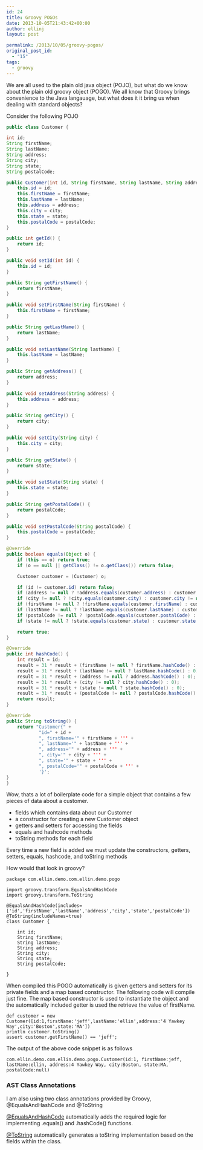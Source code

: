 ```yaml
---
id: 24
title: Groovy POGOs
date: 2013-10-05T21:43:42+00:00
author: ellinj
layout: post

permalink: /2013/10/05/groovy-pogos/
original_post_id:
  - "15"
tags:
  - groovy
---
```


We are all used to the plain old java object (POJO), but what do we know about the plain old groovy object (POGO). We all know that Groovy brings convenience to the Java langauage, but what does it it bring us when dealing with standard objects?

Consider the following POJO

```java 
public class Customer {

int id;
String firstName;
String lastName;
String address;
String city;
String state;
String postalCode;

public Customer(int id, String firstName, String lastName, String address, String city, String state, String postalCode) {
    this.id = id;
    this.firstName = firstName;
    this.lastName = lastName;
    this.address = address;
    this.city = city;
    this.state = state;
    this.postalCode = postalCode;
}

public int getId() {
    return id;
}

public void setId(int id) {
    this.id = id;
}

public String getFirstName() {
    return firstName;
}

public void setFirstName(String firstName) {
    this.firstName = firstName;
}

public String getLastName() {
    return lastName;
}

public void setLastName(String lastName) {
    this.lastName = lastName;
}

public String getAddress() {
    return address;
}

public void setAddress(String address) {
    this.address = address;
}

public String getCity() {
    return city;
}

public void setCity(String city) {
    this.city = city;
}

public String getState() {
    return state;
}

public void setState(String state) {
    this.state = state;
}

public String getPostalCode() {
    return postalCode;
}

public void setPostalCode(String postalCode) {
    this.postalCode = postalCode;
}

@Override
public boolean equals(Object o) {
    if (this == o) return true;
    if (o == null || getClass() != o.getClass()) return false;

    Customer customer = (Customer) o;

    if (id != customer.id) return false;
    if (address != null ? !address.equals(customer.address) : customer.address != null) return false;
    if (city != null ? !city.equals(customer.city) : customer.city != null) return false;
    if (firstName != null ? !firstName.equals(customer.firstName) : customer.firstName != null) return false;
    if (lastName != null ? !lastName.equals(customer.lastName) : customer.lastName != null) return false;
    if (postalCode != null ? !postalCode.equals(customer.postalCode) : customer.postalCode != null) return false;
    if (state != null ? !state.equals(customer.state) : customer.state != null) return false;

    return true;
}

@Override
public int hashCode() {
    int result = id;
    result = 31 * result + (firstName != null ? firstName.hashCode() : 0);
    result = 31 * result + (lastName != null ? lastName.hashCode() : 0);
    result = 31 * result + (address != null ? address.hashCode() : 0);
    result = 31 * result + (city != null ? city.hashCode() : 0);
    result = 31 * result + (state != null ? state.hashCode() : 0);
    result = 31 * result + (postalCode != null ? postalCode.hashCode() : 0);
    return result;
}

@Override
public String toString() {
    return "Customer{" +
            "id=" + id +
            ", firstName='" + firstName + ''' +
            ", lastName='" + lastName + ''' +
            ", address='" + address + ''' +
            ", city='" + city + ''' +
            ", state='" + state + ''' +
            ", postalCode='" + postalCode + ''' +
            '}';
}
}
```

Wow, thats a lot of boilerplate code for a simple object that contains a few pieces of data about a customer. 

  * fields which contains data about our Customer
  * a constructor for creating a new Customer object
  * getters and setters for accessing the fields
  * equals and hashcode methods
  * toString methods for each field

Every time a new field is added we must update the constructors, getters, setters, equals, hashcode, and toString methods

How would that look in groovy?

```
package com.ellin.demo.com.ellin.demo.pogo

import groovy.transform.EqualsAndHashCode
import groovy.transform.ToString

@EqualsAndHashCode(includes=['id','firstName','lastName','address','city','state','postalCode'])
@ToString(includeNames=true)
class Customer {

    int id;
    String firstName;
    String lastName;
    String address;
    String city;
    String state;
    String postalCode;

}
```

When compiled this POGO automatically is given getters and setters for its private fields and a map based constructor. The following code will compile just fine. The map based constructor is used to instantiate the object and the automatically included getter is used the retrieve the value of firstName.

```
def customer = new Customer([id:1,firstName:'jeff',lastName:'ellin',address:'4 Yawkey Way',city:'Boston',state:'MA'])
println customer.toString()
assert customer.getFirstName() == 'jeff';
```

The output of the above code snippet is as follows

```
com.ellin.demo.com.ellin.demo.pogo.Customer(id:1, firstName:jeff, lastName:ellin, address:4 Yawkey Way, city:Boston, state:MA, postalCode:null)
```

### AST Class Annotations

I am also using two class annotations provided by Groovy, @EqualsAndHashCode and @ToString

<a href="http://groovy.codehaus.org/gapi/groovy/transform/EqualsAndHashCode.html" title="@EqualsAndHashCode" target="_blank">@EqualsAndHashCode</a> automatically adds the required logic for implementing .equals() and .hashCode() functions. 

[@ToString](http://groovy.codehaus.org/gapi/groovy/transform/ToString.html "@ToString") automatically generates a toString implementation based on the fields within the class.